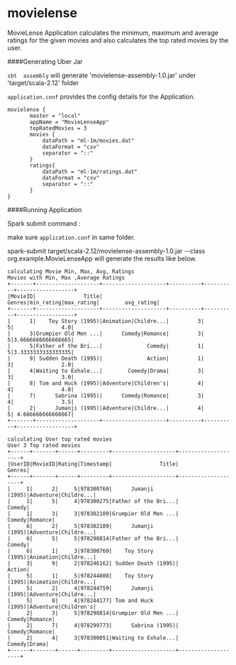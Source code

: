# movielense

MovieLense Application calculates the minimum, maximum and average ratings for the given movies 
and also calculates the top rated movies by the user. 

####Generating Uber Jar

`sbt  assembly` will generate 'movielense-assembly-1.0.jar' under 'target/scala-2.12' folder



`application.conf` provides the config details for the Application. 

```
movielense {
       master = "local"
       appName = "MovieLenseApp"
       topRatedMovies = 3
       movies {
           dataPath = "ml-1m/movies.dat"
           dataFormat = "csv"
           separator = "::"
       }
       ratings{
           dataPath = "ml-1m/ratings.dat"
           dataFormat = "csv"
           separator = "::"
       }
}
```

####Running Application

Spark submit command :  

make sure `application.conf` in same folder.

spark-submit target/scala-2.12/movielense-assembly-1.0.jar --class org.example.MovieLenseApp  will generate the results like below.


```
calculating Movie Min, Max, Avg, Ratings
Movies with Min, Max ,Average Ratings
+-------+--------------------+--------------------+----------+----------+------------------+
|MovieID|               Title|              Genres|min_rating|max_rating|        avg_rating|
+-------+--------------------+--------------------+----------+----------+------------------+
|      1|    Toy Story (1995)|Animation|Childre...|         3|         5|               4.0|
|      3|Grumpier Old Men ...|      Comedy|Romance|         3|         5|3.6666666666666665|
|      5|Father of the Bri...|              Comedy|         1|         5|3.3333333333333335|
|      9| Sudden Death (1995)|              Action|         1|         3|               2.0|
|      4|Waiting to Exhale...|        Comedy|Drama|         3|         3|               3.0|
|      8| Tom and Huck (1995)|Adventure|Children's|         4|         4|               4.0|
|      7|      Sabrina (1995)|      Comedy|Romance|         3|         4|               3.5|
|      2|      Jumanji (1995)|Adventure|Childre...|         4|         5| 4.666666666666667|
+-------+--------------------+--------------------+----------+----------+------------------+

calculating User top rated movies
User 3 Top rated movies 
+------+-------+------+---------+--------------------+--------------------+
|UserID|MovieID|Rating|Timestamp|               Title|              Genres|
+------+-------+------+---------+--------------------+--------------------+
|     1|      2|     5|978300760|      Jumanji (1995)|Adventure|Childre...|
|     1|      5|     4|978300275|Father of the Bri...|              Comedy|
|     1|      3|     3|978302109|Grumpier Old Men ...|      Comedy|Romance|
|     6|      2|     5|978302109|      Jumanji (1995)|Adventure|Childre...|
|     6|      5|     5|978298814|Father of the Bri...|              Comedy|
|     6|      1|     3|978300760|    Toy Story (1995)|Animation|Childre...|
|     3|      9|     2|978246162| Sudden Death (1995)|              Action|
|     5|      1|     5|978244808|    Toy Story (1995)|Animation|Childre...|
|     5|      2|     4|978244759|      Jumanji (1995)|Adventure|Childre...|
|     5|      8|     4|978244177| Tom and Huck (1995)|Adventure|Children's|
|     2|      3|     5|978298814|Grumpier Old Men ...|      Comedy|Romance|
|     2|      7|     4|978299773|      Sabrina (1995)|      Comedy|Romance|
|     2|      4|     3|978300051|Waiting to Exhale...|        Comedy|Drama|
+------+-------+------+---------+--------------------+--------------------+

```







